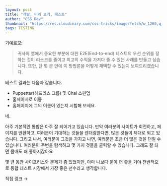 ```yaml
---
layout: post
title: "개발, 미리 보기, 테스트"
author: "CSS Dev"
thumbnail: "https://res.cloudinary.com/css-tricks/image/fetch/w_1200,q_auto,f_auto/https://css-tricks.com/wp-content/uploads/2020/07/1A0185D9-E8F1-4A55-B3D0-3C8D526CE710_zrgpuv.png"
tags: TESTING
---
```



기예르모:

> 귀사의 앱에서 중요한 부분에 대한 E2E(End-to-end) 테스트의 우선 순위를 정하는 것이 리스크를 줄이고 최고의 수익을 가져다 줄 수 있는 사례를 만들고 싶습니다. 또한, 단 몇 분 만에 이 방법론을 어떻게 채택할 수 있는지 보여드리겠습니다.

테스트 결과는 다음과 같습니다.

- Puppetter(헤드리스 크롬) 및 Chai 스핀업
- 홈페이지로 이동
- 홈페이지에 그의 이름이 있는지 시험해 보세요.

네.

아주 기본적인 통합은 아주 잘 되어가고 있습니다. 만약 여러분의 사이트가 회전하고, 페이지를 반환하고, 여러분이 기대하는 것들을 렌더링한다면, 많은 것들이 제대로 되고 있습니다. 그리고 나서, 여러분이 그것을 가지고 나면, 여러분은 조금 더 많은 것을 던질 수 있습니다. 여러분이 주변을 탐색하고 몇 가지 것들을 클릭할 수 있습니다. 그래도 잘 되면 몸매도 꽤 좋아지잖아요

몇 년 동안 사이프러스와 문제가 좀 있었지만, 아마 나보다 운이 더 좋을 거야 전반적으로 통합 테스트 시장에서 가장 좋은 선수라고 생각합니다.

직접 링크 →